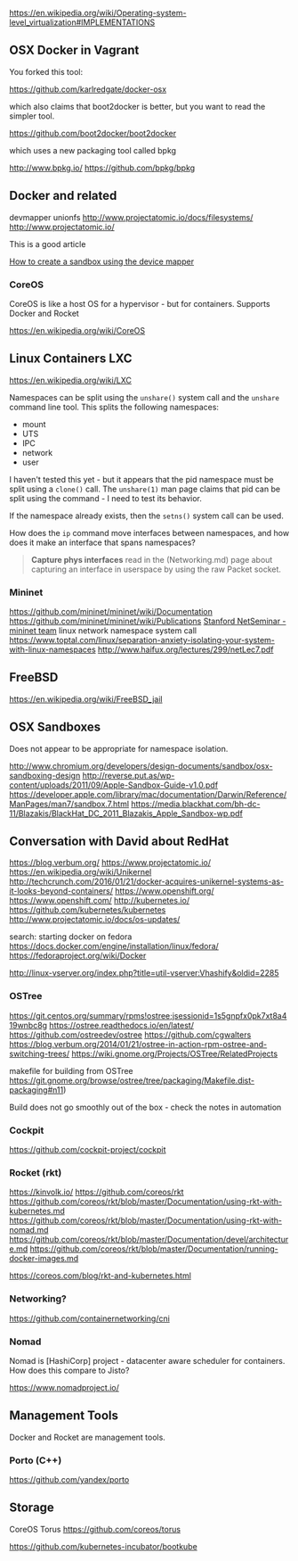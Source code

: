 
<!--
-->

https://en.wikipedia.org/wiki/Operating-system-level_virtualization#IMPLEMENTATIONS

OSX Docker in Vagrant
---------------------

You forked this tool:

https://github.com/karlredgate/docker-osx

which also claims that boot2docker is better,
but you want to read the simpler tool.

https://github.com/boot2docker/boot2docker

which uses a new packaging tool called bpkg

http://www.bpkg.io/
https://github.com/bpkg/bpkg

Docker and related
------------------

devmapper unionfs
http://www.projectatomic.io/docs/filesystems/
http://www.projectatomic.io/

This is a good article

[How to create a sandbox using the device mapper]( http://www.flaterco.com/kb/sandbox.html )

### CoreOS

CoreOS is like a host OS for a hypervisor - but for containers.
Supports Docker and Rocket

https://en.wikipedia.org/wiki/CoreOS


Linux Containers LXC
--------------------

https://en.wikipedia.org/wiki/LXC

Namespaces can be split using the `unshare()` system call and the `unshare`
command line tool.  This splits the following namespaces:

 * mount
 * UTS
 * IPC
 * network
 * user

I haven't tested this yet - but it appears that the pid namespace must be
split using a `clone()` call.  The `unshare(1)` man page claims that pid can
be split using the command - I need to test its behavior.

If the namespace already exists, then the `setns()` system call can be used.

How does the `ip` command move interfaces between namespaces, and how does
it make an interface that spans namespaces?

> **Capture phys interfaces**
> read in the (Networking.md) page about capturing an interface in userspace
> by using the raw Packet socket.

### Mininet

https://github.com/mininet/mininet/wiki/Documentation
https://github.com/mininet/mininet/wiki/Publications
[Stanford NetSeminar - mininet team]( https://www.youtube.com/watch?v=90fBCO1MMTA )
linux network namespace system call
https://www.toptal.com/linux/separation-anxiety-isolating-your-system-with-linux-namespaces
http://www.haifux.org/lectures/299/netLec7.pdf

FreeBSD
-------

https://en.wikipedia.org/wiki/FreeBSD_jail

OSX Sandboxes
-------------

Does not appear to be appropriate for namespace isolation.

http://www.chromium.org/developers/design-documents/sandbox/osx-sandboxing-design
http://reverse.put.as/wp-content/uploads/2011/09/Apple-Sandbox-Guide-v1.0.pdf
https://developer.apple.com/library/mac/documentation/Darwin/Reference/ManPages/man7/sandbox.7.html
https://media.blackhat.com/bh-dc-11/Blazakis/BlackHat_DC_2011_Blazakis_Apple_Sandbox-wp.pdf

Conversation with David about RedHat
------


https://blog.verbum.org/
https://www.projectatomic.io/
https://en.wikipedia.org/wiki/Unikernel
http://techcrunch.com/2016/01/21/docker-acquires-unikernel-systems-as-it-looks-beyond-containers/
https://www.openshift.org/
https://www.openshift.com/
http://kubernetes.io/
https://github.com/kubernetes/kubernetes
http://www.projectatomic.io/docs/os-updates/

search: starting docker on fedora
https://docs.docker.com/engine/installation/linux/fedora/
https://fedoraproject.org/wiki/Docker

http://linux-vserver.org/index.php?title=util-vserver:Vhashify&oldid=2285

### OSTree

https://git.centos.org/summary/rpms!ostree;jsessionid=1s5gnpfx0pk7xt8a419wnbc8g
https://ostree.readthedocs.io/en/latest/
https://github.com/ostreedev/ostree
https://github.com/cgwalters
https://blog.verbum.org/2014/01/21/ostree-in-action-rpm-ostree-and-switching-trees/
https://wiki.gnome.org/Projects/OSTree/RelatedProjects

makefile for building from OSTree
https://git.gnome.org/browse/ostree/tree/packaging/Makefile.dist-packaging#n11)

Build does not go smoothly out of the box - check the notes in
automation

### Cockpit

https://github.com/cockpit-project/cockpit

### Rocket (rkt)

https://kinvolk.io/
https://github.com/coreos/rkt
https://github.com/coreos/rkt/blob/master/Documentation/using-rkt-with-kubernetes.md
https://github.com/coreos/rkt/blob/master/Documentation/using-rkt-with-nomad.md
https://github.com/coreos/rkt/blob/master/Documentation/devel/architecture.md
https://github.com/coreos/rkt/blob/master/Documentation/running-docker-images.md

https://coreos.com/blog/rkt-and-kubernetes.html

### Networking?

https://github.com/containernetworking/cni

### Nomad

Nomad is [HashiCorp] project - datacenter aware scheduler for containers.
How does this compare to Jisto?

https://www.nomadproject.io/

Management Tools
----------------

Docker and Rocket are management tools.

### Porto (C++)

https://github.com/yandex/porto

Storage
--------

CoreOS Torus
https://github.com/coreos/torus

https://github.com/kubernetes-incubator/bootkube

<!-- vim: set autoindent expandtab sw=4 syntax=markdown: -->
